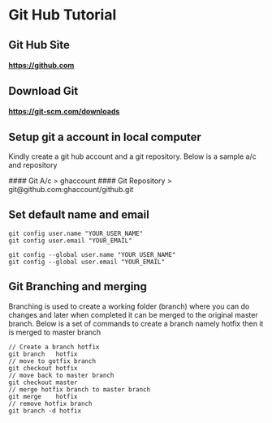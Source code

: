 
# Git Hub Tutorial

## Git Hub Site
#### https://github.com
## Download Git
#### https://git-scm.com/downloads



## Setup git a account in local computer
<p> 
Kindly create a git hub account and a git repository. Below is a sample a/c and repository
</p>
#### Git A/c        >  ghaccount
#### Git Repository >  git@github.com:ghaccount/github.git




## Set default name and email

```
git config user.name "YOUR_USER_NAME"
git config user.email "YOUR_EMAIL"

git config --global user.name "YOUR_USER_NAME"
git config --global user.email "YOUR_EMAIL"
```




## Git Branching and merging
<p>
Branching is used to create a working folder (branch) where you can do changes and later when completed it can be merged to the original master branch. Below is a set of commands to create a branch namely hotfix then it is merged to master branch
</p>

```
// Create a branch hotfix
git branch   hotfix
// move to gotfix branch
git checkout hotfix
// move back to master branch
git checkout master
// merge hotfix branch to master branch
git merge    hotfix
// remove hotfix branch
git branch -d hotfix
```
